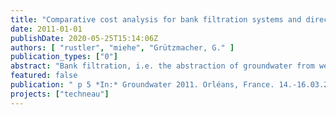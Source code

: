 ```yaml
---
title: "Comparative cost analysis for bank filtration systems and direct surface water use under different boundary conditions"
date: 2011-01-01
publishDate: 2020-05-25T15:14:06Z
authors: [ "rustler", "miehe", "Grützmacher, G." ]
publication_types: ["0"]
abstract: "Bank filtration, i.e. the abstraction of groundwater from wells along a river or lake, thus inducing infiltration has a long history as (pre-) treatment step for drinking water production in Europe. The goal of this study is to assess whether groundwater waterworks using BF have a cost advantage compared to SWTPs if both, water abstraction and treatment processes are considered."
featured: false
publication: " p 5 *In:* Groundwater 2011. Orléans, France. 14.-16.03.2011"
projects: ["techneau"]
---
```


